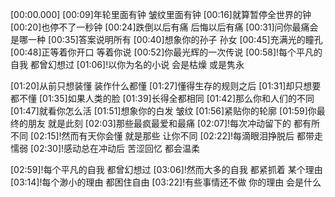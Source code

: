 [00:00.000]
[00:09]年轮里面有钟 皱纹里面有钟
[00:16]就算暂停全世界的钟
[00:20]也停不了一秒钟
[00:24]跌倒以后有痛 后悔以后有痛
[00:31]问你最痛会是哪一种
[00:35]答案说明所有
[00:40]想象你的孙子 孙女
[00:45]充满光的瞳孔
[00:48]正等着你开口 等着你说
[00:52]你最光辉的一次传说
[00:58]!每个平凡的自我 都曾幻想过
[01:06]!以你为名的小说 会是枯燥 或是隽永

[01:20]从前只想装懂 装作什么都懂
[01:27]懂得生存的规则之后
[01:31]却只想要 都不懂
[01:35]如果人类的脸
[01:39]长得全都相同
[01:42]那么你和人们的不同
[01:47]就看你怎么活
[01:51]想象你的白发 皱纹
[01:56]紧贴你的轮廓
[01:59]你最终的朋友 就是此刻
[02:03]那些最疯最爱和最痛
[02:07]!每次冲动留下的 都有所不同
[02:15]!然而有天你会懂 就是那些 让你不同
[02:22]!每滴眼泪挣脱后 都带走懦弱
[02:30]!感动总在冲动后 苦涩回忆 都会温柔

[02:59]!每个平凡的自我 都曾幻想过
[03:06]!然而大多的自我 都紧抓着 某个理由
[03:14]!每个渺小的理由 都困住自由
[03:22]!有些事情还不做 你的理由 会是什么